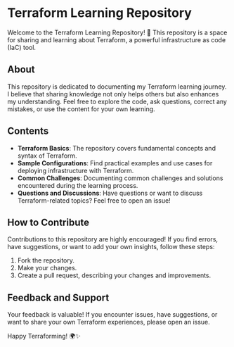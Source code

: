 # Terraform Learning Repository

Welcome to the Terraform Learning Repository! 🚀 This repository is a space for sharing and learning about Terraform, a powerful infrastructure as code (IaC) tool.

## About

This repository is dedicated to documenting my Terraform learning journey. I believe that sharing knowledge not only helps others but also enhances my understanding. Feel free to explore the code, ask questions, correct any mistakes, or use the content for your own learning.

## Contents

- **Terraform Basics**: The repository covers fundamental concepts and syntax of Terraform.
- **Sample Configurations**: Find practical examples and use cases for deploying infrastructure with Terraform.
- **Common Challenges**: Documenting common challenges and solutions encountered during the learning process.
- **Questions and Discussions**: Have questions or want to discuss Terraform-related topics? Feel free to open an issue!

## How to Contribute

Contributions to this repository are highly encouraged! If you find errors, have suggestions, or want to add your own insights, follow these steps:

1. Fork the repository.
2. Make your changes.
3. Create a pull request, describing your changes and improvements.


## Feedback and Support

Your feedback is valuable! If you encounter issues, have suggestions, or want to share your own Terraform experiences, please open an issue.

Happy Terraforming! 🌍✨
